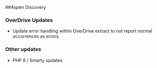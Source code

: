 ##Aspen Discovery

### OverDrive Updates
- Update error handling within OverDrive extract to not report normal occurrences as errors.

### Other updates
- PHP 8 / Smarty updates